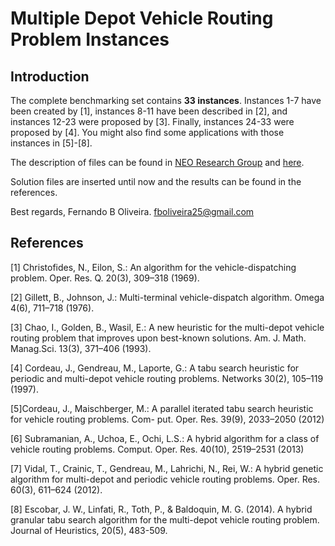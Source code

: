 # Multiple Depot Vehicle Routing Problem Instances

## Introduction

The complete benchmarking set contains **33 instances**. Instances 1-7 have been created by [1], instances 8-11 have been
described in [2], and instances 12-23 were proposed by [3]. Finally, instances 24-33 were proposed by [4]. You might also find some applications with those instances in [5]-[8].


The description of files can be found in [NEO Research Group](http://neo.lcc.uma.es/vrp/vrp-instances/description-for-files-of-cordeaus-instances/) and [here](DESCRIPTION.md).


Solution files are inserted until now and the results can be found in the references.

Best regards,
Fernando B Oliveira.
fboliveira25@gmail.com


## References

[1] Christofides, N., Eilon, S.: An algorithm for the vehicle-dispatching problem. Oper. Res. Q. 20(3), 309–318 (1969).

[2] Gillett, B., Johnson, J.: Multi-terminal vehicle-dispatch algorithm. Omega 4(6), 711–718 (1976).

[3] Chao, I., Golden, B., Wasil, E.: A new heuristic for the multi-depot vehicle routing problem that improves upon best-known solutions. Am. J. Math. Manag.Sci. 13(3), 371–406 (1993).

[4] Cordeau, J., Gendreau, M., Laporte, G.: A tabu search heuristic for periodic and
multi-depot vehicle routing problems. Networks 30(2), 105–119 (1997).

[5]Cordeau, J., Maischberger, M.: A parallel iterated tabu search heuristic for vehicle routing problems. Com- put. Oper. Res. 39(9), 2033–2050 (2012)

[6] Subramanian, A., Uchoa, E., Ochi, L.S.: A hybrid algorithm for a class of vehicle routing problems. Comput. Oper. Res. 40(10), 2519–2531 (2013)

[7] Vidal, T., Crainic, T., Gendreau, M., Lahrichi, N., Rei, W.: A hybrid genetic algorithm for multi-depot and periodic vehicle routing problems. Oper. Res. 60(3), 611–624 (2012).

[8] Escobar, J. W., Linfati, R., Toth, P., & Baldoquin, M. G. (2014). A hybrid granular tabu search algorithm for the multi-depot vehicle routing problem. Journal of Heuristics, 20(5), 483-509.
